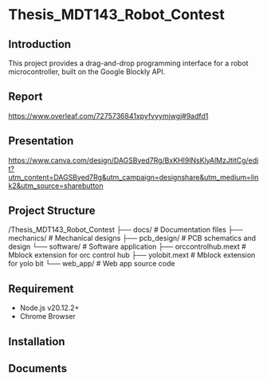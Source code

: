 # Thesis_MDT143_Robot_Contest

## Introduction
This project provides a drag-and-drop programming interface for a robot microcontroller, built on the Google Blockly API.

## Report
https://www.overleaf.com/7275736841xpyfvyymjwgj#9adfd1

## Presentation
https://www.canva.com/design/DAGSByed7Rg/BxKHI9lNsKlyAlMzJtitCg/edit?utm_content=DAGSByed7Rg&utm_campaign=designshare&utm_medium=link2&utm_source=sharebutton

## Project Structure
/Thesis_MDT143_Robot_Contest
  ├── docs/                           # Documentation files
  ├── mechanics/                      # Mechanical designs 
  ├── pcb_design/                     # PCB schematics and design
  └── software/                       # Software application
    ├── orccontrolhub.mext            # Mblock extension for orc control hub
    ├── yolobit.mext                  # Mblock extension for yolo bit
    └── web_app/                      # Web app source code

## Requirement
- Node.js v20.12.2+
- Chrome Browser

## Installation

## Documents